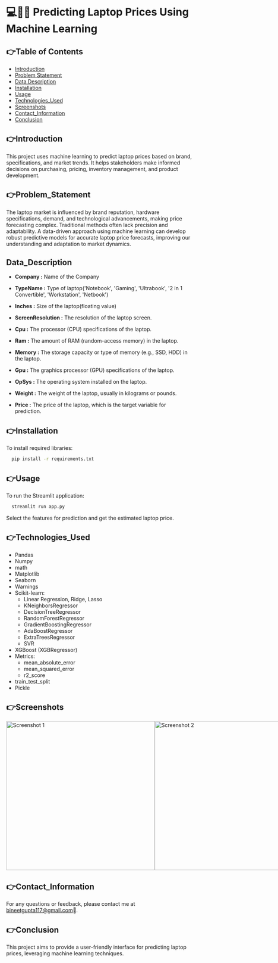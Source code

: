 
# 💻🧑‍💻 Predicting Laptop Prices Using Machine Learning

## 👉Table of Contents
- [Introduction](#👉Introduction)
- [Problem Statement](#👉Problem_Statement)
- [Data Description](#Data_Description)
- [Installation](#👉Installation)
- [Usage](#👉Usage)
- [Technologies_Used](#👉Technologies_Used)
- [Screenshots](#👉Screenshots)
- [Contact_Information](#👉Contact_Information)
- [Conclusion](#👉Conclusion)

## 👉Introduction
This project uses machine learning to predict laptop prices based on brand, specifications, and market trends. It helps stakeholders make informed decisions on purchasing, pricing, inventory management, and product development.



## 👉Problem_Statement
The laptop market is influenced by brand reputation, hardware specifications, demand, and technological advancements, making price forecasting complex. Traditional methods often lack precision and adaptability. A data-driven approach using machine learning can develop robust predictive models for accurate laptop price forecasts, improving our understanding and adaptation to market dynamics.

## Data_Description

- **Company :** Name of the Company

- **TypeName :** Type of laptop('Notebook', 'Gaming', 'Ultrabook', '2 in 1 Convertible', 'Workstation', 'Netbook')

- **Inches :** Size of the laptop(floating value)

- **ScreenResolution :** The resolution of the laptop screen.

- **Cpu :** The processor (CPU) specifications of the laptop.

- **Ram :** The amount of RAM (random-access memory) in the laptop.

- **Memory :** The storage capacity or type of memory (e.g., SSD, HDD) in the laptop.

- **Gpu :** The graphics processor (GPU) specifications of the laptop.

- **OpSys :** The operating system installed on the laptop.

- **Weight :** The weight of the laptop, usually in kilograms or pounds.

- **Price :** The price of the laptop, which is the target variable for prediction.






## 👉Installation

To install required libraries:

```bash
  pip install -r requirements.txt
```
 
## 👉Usage
To run the Streamlit application:

```bash
  streamlit run app.py
```
Select the features for prediction and get the estimated laptop price.


## 👉Technologies_Used
* Pandas
* Numpy
* math
* Matplotlib
* Seaborn
* Warnings
* Scikit-learn:
    * Linear Regression, Ridge, Lasso
    * KNeighborsRegressor
    * DecisionTreeRegressor
    * RandomForestRegressor
    * GradientBoostingRegressor
    * AdaBoostRegressor
    * ExtraTreesRegressor
    * SVR
* XGBoost (XGBRegressor)
* Metrics:
    * mean_absolute_error
    * mean_squared_error
    * r2_score
* train_test_split
* Pickle
## 👉Screenshots

<div style="display:flex; justify-content:space-between;">
  <img src="https://github.com/Bineet117/Laptop-Price-Prediction/assets/118985862/8a41b119-1914-46cf-b24d-6ae779ca9517" alt="Screenshot 1" width="400"/>
  <img src="https://github.com/Bineet117/Laptop-Price-Prediction/assets/118985862/12cfd0c6-40b8-45de-90ad-459f7ace49d7" alt="Screenshot 2" width="400"/>
</div>


## 👉Contact_Information
For any questions or feedback, please contact me at bineetgupta117@gmail.com📧.


## 👉Conclusion
This project aims to provide a user-friendly interface for predicting laptop prices, leveraging machine learning techniques.
